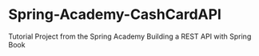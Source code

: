 # Spring-Academy-CashCardAPI
Tutorial Project from the Spring Academy Building a REST API with Spring Book
